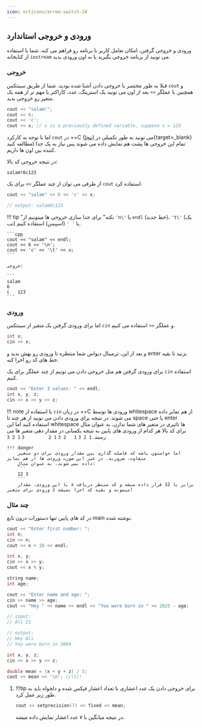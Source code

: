 ```yaml
---
icon: octicons/arrow-switch-24
---
```


## ورودی و خروجی استاندارد

ورودی و خروجی گرفتن، امکان تعامل کاربر با برنامه رو فراهم می کنه. شما با استفاده از کتابخانه `iostream` می تونید از
برنامه خروجی بگیرید یا به اون ورودی بدید.

### خروجی
قبلا به طور مختصر با خروجی دادن آشنا شده بودید. شما از طریق سینتکس `cout` و همچنین با عملگر `>>` بعد از اون می تونید یک
استرینگ، عدد، کاراکتر یا مهم تر از همه یک متغیر رو خروجی بدید.

```cpp
cout << "salam!";
cout << 6;
cout << 'c';
cout << x; // x is a previously defined variable, suppose x = 123
```

اما با توجه به کارکرد `cout` در ++C (می تونید به طور تکمیلی در
[اینجا](https://en.cppreference.com/w/cpp/io/cout.html){target=_blank} مطالعه کنید) تمام این خروجی ها پشت هم نمایش داده
می شوند پس نیاز به یک جدا کننده بین اون ها داریم.

در نتیجه خروجی کد بالا:
```
salam!6c123
```

از طرفی می توان از چند عملگر `>>` برای یک `cout` استفاده کرد.

```cpp
cout << "salam" << 6 << 'c' << x;

// output: salam6c123
```

!!! tip "نکته"
    برای جدا سازی خروجی ها میتونیم از `'n\'` یا `endl` (خط جدید)، `'t\'` (یک تب) یا `' '` (اسپیس) استفاده کنیم.

    ```cpp
    cout << "salam" << endl;
    cout << 6 << '\n';
    cout << 'c' << '\t' << x;
    ```

    خروجی:

    ```
    salam
    6
    c   123
    ```

### ورودی
اما برای ورودی گرفتن یک متغیر از سینتکس `cin` و عملگر `<<` استفاده می کنیم.

```cpp
int x; 
cin >> x;
```
و بعد از این، ترمینال دیواس شما منتظره تا ورودی رو بهش بدید و enter بزنید تا بقیه خط های کد رو اجرا کنه.

برای ورودی گرفتن هم مثل خروجی دادن می تونیم از چند عملگر برای یک `cin` استفاده کنیم.

```cpp
cout << "Enter 3 values: " << endl;
int x, y, z;
cin >> x >> y >> z;
```

!!! note
    با استفاده از `cin` در زبان ++C ورودی ها توسط whitespace از هم تمایز داده می شوند. در نتیجه برای ورودی دادن می تونید از هر چند تا space
    یا حتی enter استفاده کنید اما  این whitespace ها تاثیری در متغیر های شما ندارن.
    به  عنوان مثال برای کد بالا هر کدام از ورودی های پایین به نتیجه یکسانی در مقدار دهی متغیر ها می رسند.
    ```
    1 2 3
    ```
    ```
    1   2 3
    ```
    ```
    1
    2         3
    ```
    ```
    1
    2
    3
    ```
    
    !!! danger
        اما حواستون باشه که فاصله گذاری بین مقدار ورودی برای دو متغیر متفاوت، ضروریه. در غیر این صورت ورودی ها از هم تمایز
        داده نمی شوند. به عنوان مثال:
        ```
        12 3
        ```
        با این ورودی، مقدار x برابر با 12 قرار داده میشه و کد منتظر دریافت ورودی برای متغیر z میمونه و بقیه کد اجرا نمیشه!

### چند مثال

در کد های پایین تنها دستورات درون تابع main نوشته شده.

```cpp title="جمع یک عدد ورودی با 10"
cout << "Enter first number: ";
int n;
cin >> n;
cout << n + 10 << endl;
```

```cpp title="باقی مانده عدد اول بر دوم"
int x, y;
cin >> x >> y;
cout << x % y;
```

```cpp
string name;
int age;

cout << "Enter name and age: ";
cin >> name >> age;
cout << "Hey " << name << endl << "You were born in " << 2025 - age;

// input: 
// Ali 21

// output: 
// Hey Ali
// You were born in 2004
```

```cpp title="میانگین سه عدد"
int x, y, z;
cin >> x >> y >> z;

double mean = (x + y + z) / 3;
cout << mean << '\n'; //(1)!
```

1. !!!tip
    برای خروجی دادن یک عدد اعشاری با تعداد اعشار فیکس شده و دلخواه باید به طور زیر عمل کرد.
    ```cpp
    cout << setprecision(7) << fixed << mean;
    ```
    در نتیجه میانگین با ۷ عدد اعشار نمایش داده میشه.

